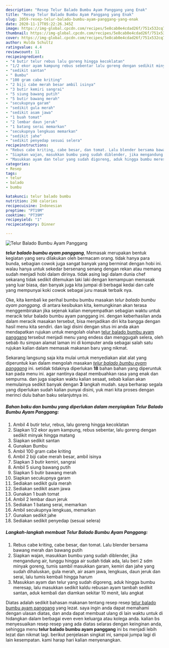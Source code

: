 ```yaml
---
description: "Resep Telur Balado Bumbu Ayam Panggang yang Enak"
title: "Resep Telur Balado Bumbu Ayam Panggang yang Enak"
slug: 2059-resep-telur-balado-bumbu-ayam-panggang-yang-enak
date: 2020-11-17T05:22:26.345Z
image: https://img-global.cpcdn.com/recipes/5e8cab0e4cdad26f/751x532cq70/telur-balado-bumbu-ayam-panggang-foto-resep-utama.jpg
thumbnail: https://img-global.cpcdn.com/recipes/5e8cab0e4cdad26f/751x532cq70/telur-balado-bumbu-ayam-panggang-foto-resep-utama.jpg
cover: https://img-global.cpcdn.com/recipes/5e8cab0e4cdad26f/751x532cq70/telur-balado-bumbu-ayam-panggang-foto-resep-utama.jpg
author: Hulda Schultz
ratingvalue: 4.4
reviewcount: 11
recipeingredient:
- "4 butir telur rebus lalu goreng hingga kecoklatan"
- "1/2 ekor ayam kampung rebus sebentar lalu goreng dengan sedikit minyak hingga matang"
- "sedikit santan"
- " Bumbu"
- "100 gram cabe kriting"
- "2 biji cabe merah besar ambil isinya"
- "3 butir kemiri sangrai"
- "5 siung bawang putih"
- "5 butir bawang merah"
- "secukupnya garam"
- "sedikit gula merah"
- "sedikit asam jawa"
- "1 buah tomat"
- "2 lembar daun jeruk"
- "1 batang serai memarkan"
- "secukupnya lengkuas memarkan"
- "sedikit jahe"
- "sedikit penyedap sesuai selera"
recipeinstructions:
- "Rebus cabe kriting, cabe besar, dan tomat. Lalu blender bersama bawang merah dan bawang putih"
- "Siapkan wajan, masukkan bumbu yang sudah diblender, jika mengandung air, tunggu hingga air sudah tidak ada, lalu beri 2 sdm minyak goreng, tumis sambil masukkan garam, kemiri dan jahe yang sudah dihaluskan, gula merah, air asam jawa, lengkuas, daun jeruk dan serai, lalu tumis kembali hingga harum"
- "Masukkan ayam dan telur yang sudah digoreng, aduk hingga bumbu meresap, lalu masukkan sedikit kaldu rebusan ayam tambah sedikit santan, aduk kembali dan diamkan sekitar 10 menit, lalu angkat"
categories:
- Resep
tags:
- telur
- balado
- bumbu

katakunci: telur balado bumbu 
nutrition: 298 calories
recipecuisine: Indonesian
preptime: "PT19M"
cooktime: "PT39M"
recipeyield: "1"
recipecategory: Dinner

---
```



![Telur Balado Bumbu Ayam Panggang](https://img-global.cpcdn.com/recipes/5e8cab0e4cdad26f/751x532cq70/telur-balado-bumbu-ayam-panggang-foto-resep-utama.jpg)

<b><i>telur balado bumbu ayam panggang</i></b>, Memasak merupakan bentuk kegiatan yang seru dilakukan oleh bermacam orang. tidak hanya para bunda, sebagian cowok juga sangat banyak yang berminat dengan hobi ini. walau hanya untuk sekedar bersenang senang dengan rekan atau memang sudah menjadi hobi dalam dirinya. tidak asing lagi dalam dunia chef sekarang tidak sedikit ditemukan laki laki dengan kemampuan memasak yang luar biasa, dan banyak juga kita jumpai di berbagai kedai dan cafe yang mempunyai koki cowok sebagai juru masak terbaik nya.



Oke, kita kembali ke perihal bumbu bumbu masakan <i>telur balado bumbu ayam panggang</i>. di antara kesibukan kita, kemungkinan akan terasa menggembirakan jika sejenak kalian menyempatkan sebagian waktu untuk meracik telur balado bumbu ayam panggang ini. dengan keberhasilan anda dalam meracik masakan tersebut, bisa menjadikan diri kita bangga dengan hasil menu kita sendiri. dan lagi disini dengan situs ini anda akan mendapatkan rujukan untuk mengolah olahan <u>telur balado bumbu ayam panggang</u> tersebut menjadi menu yang endess dan menggugah selera, oleh sebab itu simpan alamat laman ini di komputer anda sebagai salah satu rujukan kalian dalam memasak makanan baru yang nikmat.


Sekarang langsung saja kita mulai untuk menyediakan alat alat yang diperuntuk kan dalam mengolah masakan <u><i>telur balado bumbu ayam panggang</i></u> ini. setidak tidaknya diperlukan <b>18</b> bahan bahan yang diperuntuk kan pada menu ini. agar nantinya dapat membuahkan rasa yang enak dan sempurna. dan juga siapkan waktu kalian sesaat, sebab kalian akan memulainya sedikit banyak dengan <b>3</b> langkah mudah. saya berharap segala yang diperlukan sudah kalian punyai disini, yuk mari kita proses dengan merinci dulu bahan baku selanjutnya ini.

<!--inarticleads1-->

##### Bahan baku dan bumbu yang diperlukan dalam menyiapkan Telur Balado Bumbu Ayam Panggang:

1. Ambil 4 butir telur, rebus, lalu goreng hingga kecoklatan
1. Siapkan 1/2 ekor ayam kampung, rebus sebentar, lalu goreng dengan sedikit minyak hingga matang
1. Siapkan sedikit santan
1. Gunakan  Bumbu
1. Ambil 100 gram cabe kriting
1. Ambil 2 biji cabe merah besar, ambil isinya
1. Siapkan 3 butir kemiri, sangrai
1. Ambil 5 siung bawang putih
1. Siapkan 5 butir bawang merah
1. Siapkan secukupnya garam
1. Sediakan sedikit gula merah
1. Sediakan sedikit asam jawa
1. Gunakan 1 buah tomat
1. Ambil 2 lembar daun jeruk
1. Sediakan 1 batang serai, memarkan
1. Ambil secukupnya lengkuas, memarkan
1. Gunakan sedikit jahe
1. Sediakan sedikit penyedap (sesuai selera)




<!--inarticleads2-->

##### Langkah-langkah membuat Telur Balado Bumbu Ayam Panggang:

1. Rebus cabe kriting, cabe besar, dan tomat. Lalu blender bersama bawang merah dan bawang putih
1. Siapkan wajan, masukkan bumbu yang sudah diblender, jika mengandung air, tunggu hingga air sudah tidak ada, lalu beri 2 sdm minyak goreng, tumis sambil masukkan garam, kemiri dan jahe yang sudah dihaluskan, gula merah, air asam jawa, lengkuas, daun jeruk dan serai, lalu tumis kembali hingga harum
1. Masukkan ayam dan telur yang sudah digoreng, aduk hingga bumbu meresap, lalu masukkan sedikit kaldu rebusan ayam tambah sedikit santan, aduk kembali dan diamkan sekitar 10 menit, lalu angkat




Diatas adalah sedikit bahasan makanan tentang resep resep <u>telur balado bumbu ayam panggang</u> yang lezat. saya ingin anda dapat memahami dengan ulasan diatas, dan anda dapat membuat ulang di lain waktu untuk di hidangkan dalam berbagai even even keluarga atau kolega anda. kalian bs menyesuaikan resep resep yang ada diatas selaras dengan keinginan anda, sehingga menu <b>telur balado bumbu ayam panggang</b> ini bs menjadi lebih lezat dan nikmat lagi. berikut penjelasan singkat ini, sampai jumpa lagi di lain kesempatan. kami harap hari kalian menyenangkan.
